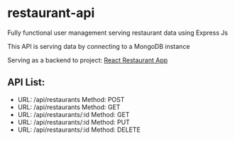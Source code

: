 # restaurant-api

Fully functional user management serving restaurant data using Express Js

This API is serving data by connecting to a MongoDB instance

Serving as a backend to project: [React Restaurant App](https://github.com/shamimarahman89/react-restaurant-app)

## API List:

* URL: /api/restaurants Method: POST
* URL: /api/restaurants Method: GET
* URL: /api/restaurants/:id Method: GET
* URL: /api/restaurants/:id Method: PUT
* URL: /api/restaurants/:id Method: DELETE
